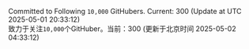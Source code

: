 Committed to Following `10,000` GitHubers. Current: <!-- FOLLOWING_COUNT -->300<!-- FOLLOWING_COUNT --> (Update at UTC <!-- LAST_UPDATED -->2025-05-01 20:33:12<!-- LAST_UPDATED -->)<br>
致力于关注`10,000`个GitHuber。当前：<!-- FOLLOWING_COUNT -->300<!-- FOLLOWING_COUNT --> (更新于北京时间 <!-- LAST_UPDATED_CST -->2025-05-02 04:33:12<!-- LAST_UPDATED_CST -->)
